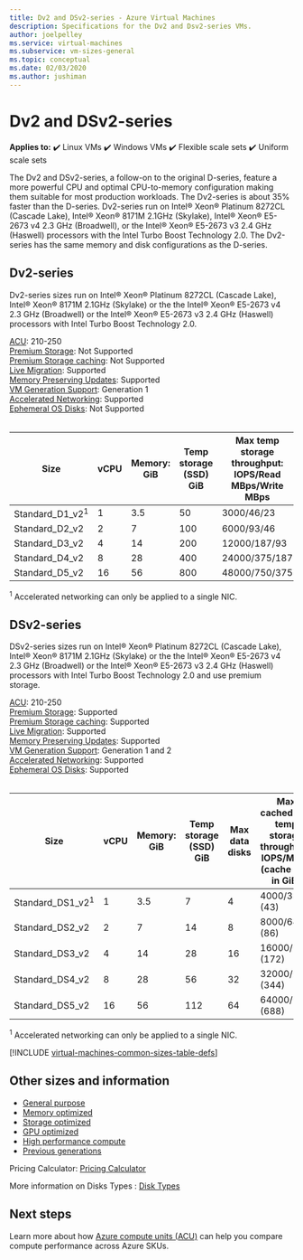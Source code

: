```yaml
---
title: Dv2 and DSv2-series - Azure Virtual Machines
description: Specifications for the Dv2 and Dsv2-series VMs.
author: joelpelley
ms.service: virtual-machines
ms.subservice: vm-sizes-general
ms.topic: conceptual
ms.date: 02/03/2020
ms.author: jushiman
---
```


# Dv2 and DSv2-series

**Applies to:** :heavy_check_mark: Linux VMs :heavy_check_mark: Windows VMs :heavy_check_mark: Flexible scale sets :heavy_check_mark: Uniform scale sets

The Dv2 and DSv2-series, a follow-on to the original D-series, feature a more powerful CPU and optimal CPU-to-memory configuration making them suitable for most production workloads. The Dv2-series is about 35% faster than the D-series. Dv2-series run on Intel® Xeon® Platinum 8272CL (Cascade Lake), Intel® Xeon® 8171M 2.1GHz (Skylake), Intel® Xeon® E5-2673 v4 2.3 GHz (Broadwell), or the Intel® Xeon® E5-2673 v3 2.4 GHz (Haswell) processors with the Intel Turbo Boost Technology 2.0. The Dv2-series has the same memory and disk configurations as the D-series.

## Dv2-series

Dv2-series sizes run on Intel® Xeon® Platinum 8272CL (Cascade Lake), Intel® Xeon® 8171M 2.1GHz (Skylake) or the the Intel® Xeon® E5-2673 v4 2.3 GHz (Broadwell) or the Intel® Xeon® E5-2673 v3 2.4 GHz (Haswell) processors with Intel Turbo Boost Technology 2.0.

[ACU](acu.md): 210-250<br>
[Premium Storage](premium-storage-performance.md): Not Supported<br>
[Premium Storage caching](premium-storage-performance.md): Not Supported<br>
[Live Migration](maintenance-and-updates.md): Supported<br>
[Memory Preserving Updates](maintenance-and-updates.md): Supported<br>
[VM Generation Support](generation-2.md): Generation 1<br>
[Accelerated Networking](../virtual-network/create-vm-accelerated-networking-cli.md): Supported <br>
[Ephemeral OS Disks](ephemeral-os-disks.md): Not Supported <br>
<br>

| Size | vCPU | Memory: GiB | Temp storage (SSD) GiB | Max temp storage throughput: IOPS/Read MBps/Write MBps | Max data disks | Throughput: IOPS | Max NICs | Max network bandwidth (Mbps) |
|---|---|---|---|---|---|---|---|---|
| Standard_D1_v2<sup>1</sup> | 1  | 3.5 | 50  | 3000/46/23    | 4  | 4x500  | 2|750   |
| Standard_D2_v2 | 2  | 7   | 100 | 6000/93/46    | 8  | 8x500  | 2|1500  |
| Standard_D3_v2 | 4  | 14  | 200 | 12000/187/93  | 16 | 16x500 | 4|3000  |
| Standard_D4_v2 | 8  | 28  | 400 | 24000/375/187 | 32 | 32x500 | 8|6000  |
| Standard_D5_v2 | 16 | 56  | 800 | 48000/750/375 | 64 | 64x500 | 8|12000 |

<sup>1</sup> Accelerated networking can only be applied to a single NIC. 

## DSv2-series

DSv2-series sizes run on Intel® Xeon® Platinum 8272CL (Cascade Lake), Intel® Xeon® 8171M 2.1GHz (Skylake) or the the Intel® Xeon® E5-2673 v4 2.3 GHz (Broadwell) or the Intel® Xeon® E5-2673 v3 2.4 GHz (Haswell) processors with Intel Turbo Boost Technology 2.0 and use premium storage.

[ACU](acu.md): 210-250<br>
[Premium Storage](premium-storage-performance.md): Supported<br>
[Premium Storage caching](premium-storage-performance.md): Supported<br>
[Live Migration](maintenance-and-updates.md): Supported<br>
[Memory Preserving Updates](maintenance-and-updates.md): Supported<br>
[VM Generation Support](generation-2.md): Generation 1 and 2<br>
[Accelerated Networking](../virtual-network/create-vm-accelerated-networking-cli.md): Supported <br>
[Ephemeral OS Disks](ephemeral-os-disks.md): Supported <br>
<br>

| Size | vCPU | Memory: GiB | Temp storage (SSD) GiB | Max data disks | Max cached and temp storage throughput: IOPS/MBps (cache size in GiB) | Max uncached disk throughput: IOPS/MBps | Max NICs|Max network bandwidth (Mbps) |
|---|---|---|---|---|---|---|---|---|
| Standard_DS1_v2<sup>1</sup> | 1  | 3.5 | 7   | 4  | 4000/32 (43)    | 3200/48   | 2|750   |
| Standard_DS2_v2 | 2  | 7   | 14  | 8  | 8000/64 (86)    | 6400/96   | 2|1500  |
| Standard_DS3_v2 | 4  | 14  | 28  | 16 | 16000/128 (172) | 12800/192 | 4|3000  |
| Standard_DS4_v2 | 8  | 28  | 56  | 32 | 32000/256 (344) | 25600/384 | 8|6000  |
| Standard_DS5_v2 | 16 | 56  | 112 | 64 | 64000/512 (688) | 51200/768 | 8|12000 |

<sup>1</sup> Accelerated networking can only be applied to a single NIC. 

[!INCLUDE [virtual-machines-common-sizes-table-defs](../../includes/virtual-machines-common-sizes-table-defs.md)]

## Other sizes and information

- [General purpose](sizes-general.md)
- [Memory optimized](sizes-memory.md)
- [Storage optimized](sizes-storage.md)
- [GPU optimized](sizes-gpu.md)
- [High performance compute](sizes-hpc.md)
- [Previous generations](sizes-previous-gen.md)

Pricing Calculator: [Pricing Calculator](https://azure.microsoft.com/pricing/calculator/)

More information on Disks Types : [Disk Types](./disks-types.md#ultra-disks)

## Next steps

Learn more about how [Azure compute units (ACU)](acu.md) can help you compare compute performance across Azure SKUs.
